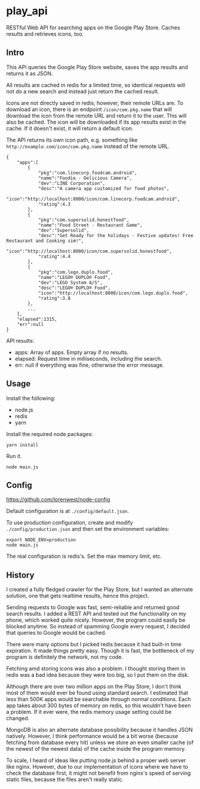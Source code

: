# play_api
RESTful Web API for searching apps on the Google Play Store. Caches results and retrieves icons, too.

Intro
-----

This API queries the Google Play Store website, saves the app results and returns it as JSON.

All results are cached in redis for a limited time, so identical requests will not do a new search and instead just return the cached result.

Icons are not directly saved in redis; however, their remote URLs are. To download an icon, there is an endpoint ```/icon/com.pkg.name``` that will download the icon from the remote URL and return it to the user. This will also be cached. The icon will be downloaded if its app results exist in the cache. If it doesn't exist, it will return a default icon.

The API returns its own icon path, e.g. something like ```http://example.com/icon/com.pkg.name``` instead of the remote URL.

```
{
    "apps":[
        {
            "pkg":"com.linecorp.foodcam.android",
            "name":"Foodie - Delicious Camera",
            "dev":"LINE Corporation",
            "desc":"A camera app customized for food photos",
            "icon":"http://localhost:8000/icon/com.linecorp.foodcam.android",
            "rating":4.3
        },
        {
            "pkg":"com.supersolid.honestfood",
            "name":"Food Street - Restaurant Game",
            "dev":"Supersolid",
            "desc":"Get Ready for the holidays - Festive updates! Free Restaurant and Cooking sim!",
            "icon":"http://localhost:8000/icon/com.supersolid.honestfood",
            "rating":4.4
        },
        {
            "pkg":"com.lego.duplo.food",
            "name":"LEGO® DUPLO® Food",
            "dev":"LEGO System A/S",
            "desc":"LEGO® DUPLO® Food",
            "icon":"http://localhost:8000/icon/com.lego.duplo.food",
            "rating":3.8
        },
        ...
    ],
    "elapsed":1315,
    "err":null
}
```

API results:
- apps: Array of apps. Empty array if no results.
- elapsed: Request time in milliseconds, including the search.
- err: null if everything was fine, otherwise the error message.


Usage
-----

Install the following:
- node.js
- redis
- yarn

Install the required node packages:

```yarn install```

Run it.

```node main.js```

Config
------

https://github.com/lorenwest/node-config

Default configuration is at ```./config/default.json```.

To use production configuration, create and modify ```./config/production.json``` and then set the environment variables:

```
export NODE_ENV=production
node main.js
```

The real configuration is redis's. Set the max memory limit, etc.

History
-------

I created a fully fledged crawler for the Play Store, but I wanted an alternate solution, one that gets realtime results, hence this project.

Sending requests to Google was fast, semi-reliable and returned good search results. I added a REST API and tested out the functionality on my phone, which worked quite nicely. However, the program could easily be blocked anytime. So instead of spamming Google every request, I decided that queries to Google would be cached.

There were many options but I picked redis because it had built-in time expiration. It made things pretty easy. Though it is fast, the bottleneck of my program is definitely the network, not my code.

Fetching amd storing icons was also a problem. I thought storing them in redis was a bad idea because they were too big, so I put them on the disk.

Although there are over two million apps on the Play Store, I don't think most of them would ever be found using standard search. I estimated that less than 500K apps would be searchable through normal conditions. Each app takes about 300 bytes of memory on redis, so this wouldn't have been a problem. If it ever were, the redis memory usage setting could be changed.

MongoDB is also an alternate database possibility because it handles JSON natively. However, I think performance would be a bit worse (because fetching from database every hit) unless we store an even smaller cache (of the newest of the newest data) of the cache inside the program memory.

To scale, I heard of ideas like putting node.js behind a proper web server like nginx. However, due to our implementation of icons where we have to check the database first, it might not benefit from nginx's speed of serving static files, because the files aren't really static.
